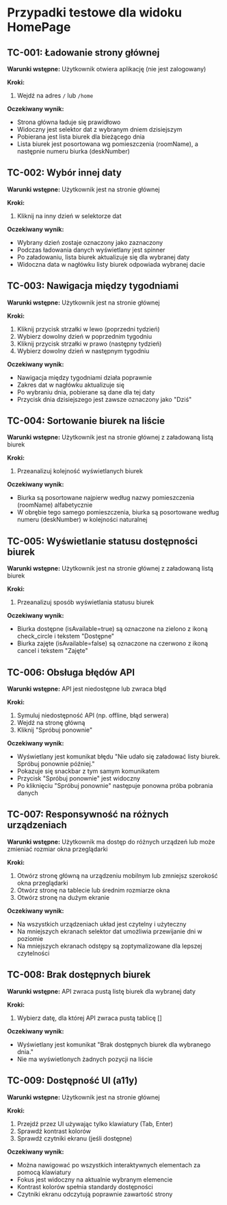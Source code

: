 # Przypadki testowe dla widoku HomePage

## TC-001: Ładowanie strony głównej
**Warunki wstępne:** Użytkownik otwiera aplikację (nie jest zalogowany)

**Kroki:**
1. Wejdź na adres `/` lub `/home`

**Oczekiwany wynik:**
- Strona główna ładuje się prawidłowo
- Widoczny jest selektor dat z wybranym dniem dzisiejszym
- Pobierana jest lista biurek dla bieżącego dnia
- Lista biurek jest posortowana wg pomieszczenia (roomName), a następnie numeru biurka (deskNumber)

## TC-002: Wybór innej daty
**Warunki wstępne:** Użytkownik jest na stronie głównej

**Kroki:**
1. Kliknij na inny dzień w selektorze dat

**Oczekiwany wynik:**
- Wybrany dzień zostaje oznaczony jako zaznaczony
- Podczas ładowania danych wyświetlany jest spinner
- Po załadowaniu, lista biurek aktualizuje się dla wybranej daty
- Widoczna data w nagłówku listy biurek odpowiada wybranej dacie

## TC-003: Nawigacja między tygodniami
**Warunki wstępne:** Użytkownik jest na stronie głównej

**Kroki:**
1. Kliknij przycisk strzałki w lewo (poprzedni tydzień)
2. Wybierz dowolny dzień w poprzednim tygodniu
3. Kliknij przycisk strzałki w prawo (następny tydzień)
4. Wybierz dowolny dzień w następnym tygodniu

**Oczekiwany wynik:**
- Nawigacja między tygodniami działa poprawnie
- Zakres dat w nagłówku aktualizuje się
- Po wybraniu dnia, pobierane są dane dla tej daty
- Przycisk dnia dzisiejszego jest zawsze oznaczony jako "Dziś"

## TC-004: Sortowanie biurek na liście
**Warunki wstępne:** Użytkownik jest na stronie głównej z załadowaną listą biurek

**Kroki:**
1. Przeanalizuj kolejność wyświetlanych biurek

**Oczekiwany wynik:**
- Biurka są posortowane najpierw według nazwy pomieszczenia (roomName) alfabetycznie
- W obrębie tego samego pomieszczenia, biurka są posortowane według numeru (deskNumber) w kolejności naturalnej

## TC-005: Wyświetlanie statusu dostępności biurek
**Warunki wstępne:** Użytkownik jest na stronie głównej z załadowaną listą biurek

**Kroki:**
1. Przeanalizuj sposób wyświetlania statusu biurek

**Oczekiwany wynik:**
- Biurka dostępne (isAvailable=true) są oznaczone na zielono z ikoną check_circle i tekstem "Dostępne"
- Biurka zajęte (isAvailable=false) są oznaczone na czerwono z ikoną cancel i tekstem "Zajęte"

## TC-006: Obsługa błędów API
**Warunki wstępne:** API jest niedostępne lub zwraca błąd

**Kroki:**
1. Symuluj niedostępność API (np. offline, błąd serwera)
2. Wejdź na stronę główną
3. Kliknij "Spróbuj ponownie"

**Oczekiwany wynik:**
- Wyświetlany jest komunikat błędu "Nie udało się załadować listy biurek. Spróbuj ponownie później."
- Pokazuje się snackbar z tym samym komunikatem
- Przycisk "Spróbuj ponownie" jest widoczny
- Po kliknięciu "Spróbuj ponownie" następuje ponowna próba pobrania danych

## TC-007: Responsywność na różnych urządzeniach
**Warunki wstępne:** Użytkownik ma dostęp do różnych urządzeń lub może zmieniać rozmiar okna przeglądarki

**Kroki:**
1. Otwórz stronę główną na urządzeniu mobilnym lub zmniejsz szerokość okna przeglądarki
2. Otwórz stronę na tablecie lub średnim rozmiarze okna
3. Otwórz stronę na dużym ekranie

**Oczekiwany wynik:**
- Na wszystkich urządzeniach układ jest czytelny i użyteczny
- Na mniejszych ekranach selektor dat umożliwia przewijanie dni w poziomie
- Na mniejszych ekranach odstępy są zoptymalizowane dla lepszej czytelności

## TC-008: Brak dostępnych biurek
**Warunki wstępne:** API zwraca pustą listę biurek dla wybranej daty

**Kroki:**
1. Wybierz datę, dla której API zwraca pustą tablicę []

**Oczekiwany wynik:**
- Wyświetlany jest komunikat "Brak dostępnych biurek dla wybranego dnia."
- Nie ma wyświetlonych żadnych pozycji na liście

## TC-009: Dostępność UI (a11y)
**Warunki wstępne:** Użytkownik jest na stronie głównej

**Kroki:**
1. Przejdź przez UI używając tylko klawiatury (Tab, Enter)
2. Sprawdź kontrast kolorów
3. Sprawdź czytniki ekranu (jeśli dostępne)

**Oczekiwany wynik:**
- Można nawigować po wszystkich interaktywnych elementach za pomocą klawiatury
- Fokus jest widoczny na aktualnie wybranym elemencie
- Kontrast kolorów spełnia standardy dostępności
- Czytniki ekranu odczytują poprawnie zawartość strony 
